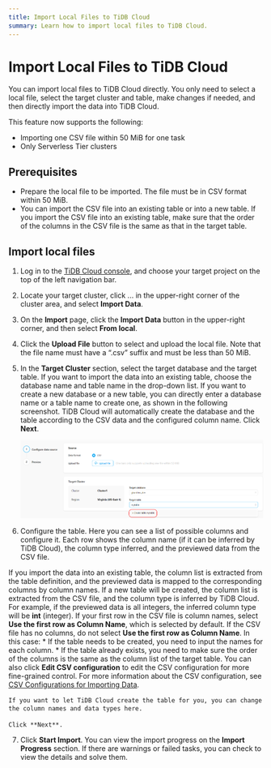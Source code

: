 ```yaml
---
title: Import Local Files to TiDB Cloud
summary: Learn how to import local files to TiDB Cloud.
---
```


# Import Local Files to TiDB Cloud

You can import local files to TiDB Cloud directly. You only need to select a local file, select the target cluster and table, make changes if needed, and then directly import the data into TiDB Cloud.

This feature now supports the following:

- Importing one CSV file within 50 MiB for one task
- Only Serverless Tier clusters

## Prerequisites

- Prepare the local file to be imported. The file must be in CSV format within 50 MiB.
- You can import the CSV file into an existing table or into a new table. If you import the CSV file into an existing table, make sure that the order of the columns in the CSV file is the same as that in the target table.

## Import local files

1. Log in to the [TiDB Cloud console](https://tidbcloud.com/console/clusters), and choose your target project on the top of the left navigation bar.

2. Locate your target cluster, click ... in the upper-right corner of the cluster area, and select **Import Data**.

3. On the **Import** page, click the **Import Data** button in the upper-right corner, and then select **From local**.

4. Click the **Upload File** button to select and upload the local file. Note that the file name must have a “.csv” suffix and must be less than 50 MiB.

5. In the **Target Cluster** section, select the target database and the target table. If you want to import the data into an existing table, choose the database name and table name in the drop-down list. If you want to create a new database or a new table, you can directly enter a database name or a table name to create one, as shown in the following screenshot. TiDB Cloud will automatically create the database and the table according to the CSV data and the configured column name. Click **Next**.

    ![Upload local files](/media/tidb-cloud/tidb-cloud-upload-local-files.png)

6. Configure the table.
Here you can see a list of possible columns and configure it. Each row shows the column name (if it can be inferred by TiDB Cloud), the column type inferred, and the previewed data from the CSV file.  

If you import the data into an existing table, the column list is extracted from the table definition, and the previewed data is mapped to the corresponding columns by column names. If a new table will be created, the column list is extracted from the CSV file, and the column type is inferred by TiDB Cloud. For example, if the previewed data is all integers, the inferred column type will be **int** (integer).
    If your first row in the CSV file is column names, select **Use the first row as Column Name**, which is selected by default. If the CSV file has no columns, do not select **Use the first row as Column Name**. In this case: 
    * If the table needs to be created, you need to input the names for each column.
    * If the table already exists, you need to make sure the order of the columns is the same as the column list of the target table.
    You can also click **Edit CSV configuration** to edit the CSV configuration for more fine-grained control. For more information about the CSV configuration, see [CSV Configurations for Importing Data](/tidb-cloud/csv-config-for-import-data.md).

    If you want to let TiDB Cloud create the table for you, you can change the column names and data types here.

    Click **Next**.

7. Click **Start Import**. You can view the import progress on the **Import Progress** section. If there are warnings or failed tasks, you can check to view the details and solve them.
